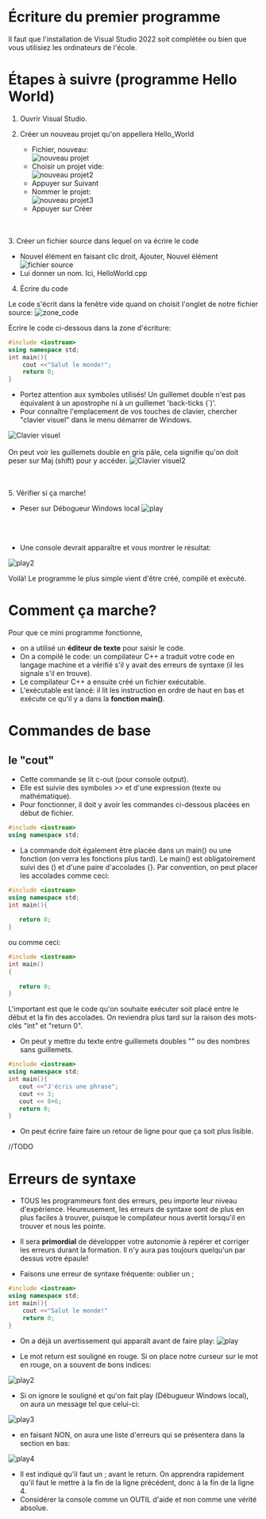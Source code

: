 # Écriture du premier programme

Il faut que l'installation de Visual Studio 2022 soit complétée ou bien que vous utilisiez les ordinateurs de l'école.

# Étapes à suivre (programme Hello World)

1. Ouvrir Visual Studio.

2. Créer un nouveau projet qu'on appellera Hello_World 
    
    - Fichier, nouveau: <br>
![nouveau projet](img/nouv_projet.png)<br>
    - Choisir un projet vide: <br>
![nouveau projet2](img/nouv_projet2.png)<br>
    - Appuyer sur Suivant <br>
    - Nommer le projet: <br>
![nouveau projet3](img/nouv_projet3.png) <br>
    - Appuyer sur Créer<br>

<br><br>
3. Créer un fichier source dans lequel on va écrire le code

- Nouvel élément en faisant clic droit, Ajouter, Nouvel élément <br>
![fichier source](img/fichier_source.png)<br>
- Lui donner un nom. Ici, HelloWorld.cpp <br>


4. Écrire du code

Le code s'écrit dans la fenêtre vide quand on choisit l'onglet de notre fichier source: 
![zone_code](img/ecrire_code.png)

Écrire le code ci-dessous dans la zone d'écriture:
```cpp
#include <iostream>
using namespace std;
int main(){
    cout <<"Salut le monde!";
    return 0;
}
```
- Portez attention aux symboles utilisés! Un guillemet double n'est pas équivalent à un apostrophe ni à un guillemet 'back-ticks (`)'.
- Pour connaître l'emplacement de vos touches de clavier, chercher "clavier visuel" dans le menu démarrer de Windows.


![Clavier visuel](img/clavier_visuel1.png)
<br><br>
On peut voir les guillemets double en gris pâle, cela signifie qu'on doit peser sur Maj (shift) pour y accéder. 
![Clavier visuel2](img/clavier_visuel2.png)

<br><br>
5. Vérifier si ça marche!

- Peser sur Débogueur Windows local
![play](img/play.png)

<br><br>
- Une console devrait apparaître et vous montrer le résultat:

![play2](img/play2.png)


Voilà! Le programme le plus simple vient d'être créé, compilé et exécuté.

# Comment ça marche?
Pour que ce mini programme fonctionne, 
- on a utilisé un **éditeur de texte** pour saisir le code.
- On a compilé le code: un compilateur C++ a traduit votre code en langage machine et a vérifié s'il y avait des erreurs de syntaxe (il les signale s'il en trouve).
- Le compilateur C++ a ensuite créé un  fichier exécutable.
- L'exécutable est lancé: il lit les instruction en ordre de haut en bas et exécute ce qu'il y a dans la **fonction main()**.

# Commandes de base

## le "cout"

 - Cette commande se lit c-out (pour console output). 
 - Elle est suivie des symboles >> et d'une expression (texte ou mathématique).
 - Pour fonctionner, il doit y avoir les commandes ci-dessous placées en début de fichier. 
 ```cpp
#include <iostream>
using namespace std;
```
- La commande doit également être placée dans un main() ou une fonction (on verra les fonctions plus tard). Le main() est obligatoirement suivi des () et d'une paire d'accolades {}. Par convention, on peut placer les accolades comme ceci:
 ```cpp
#include <iostream>
using namespace std;
int main(){
   
    return 0;
}
```

ou comme ceci:

 ```cpp
#include <iostream>
int main()
{
   
    return 0;
}
```
L'important est que le code qu'on souhaite exécuter soit placé entre le début et la fin des accolades. On reviendra plus tard sur la raison des mots-clés "int" et "return 0". 
- On peut y mettre du texte entre guillemets doubles "" ou des nombres sans guillemets.


 ```cpp
#include <iostream>
using namespace std;
int main(){
    cout <<"J'écris une phrase";
    cout << 3;
    cout << 8+6;
    return 0;
}
```
- On peut écrire faire faire un retour de ligne pour que ça soit plus lisible.

//TODO 


# Erreurs de syntaxe

- TOUS les programmeurs font des erreurs, peu importe leur niveau d'expérience. Heureusement, les erreurs de syntaxe sont de plus en plus faciles à trouver, puisque le compilateur nous avertit lorsqu'il en trouver et nous les pointe.

- Il sera **primordial** de développer votre autonomie à repérer et corriger les erreurs durant la formation. Il n'y aura pas toujours quelqu'un par dessus votre épaule! 

- Faisons une erreur de syntaxe fréquente: oublier un ;

```cpp
#include <iostream>
using namespace std;
int main(){
    cout <<"Salut le monde!" 
    return 0;
}
```
- On a déjà un avertissement qui apparaît avant de faire play: 
![play](img/erreur1.png)

- Le mot return est souligné en rouge. Si on place notre curseur sur le mot en rouge, on a souvent de bons indices:

![play2](img/erreur2.png)

- Si on ignore le souligné et qu'on fait play (Débugueur Windows local), on aura un message tel que celui-ci:

![play3](img/erreur3.png)

- en faisant NON, on aura une liste d'erreurs qui se présentera dans la section en bas:

![play4](img/erreur4.png)

- Il est indiqué qu'il faut un ; avant le return. On apprendra rapidement qu'il faut le mettre à la fin de la ligne précédent, donc à la fin de la ligne 4. 
- Considérer la console comme un OUTIL d'aide et non comme une vérité absolue.
